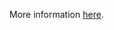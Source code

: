 More information [here](https://docs.prismacloud.io/en/enterprise-edition/policy-reference/azure-policies/azure-general-policies/bc-azure-2-44).
